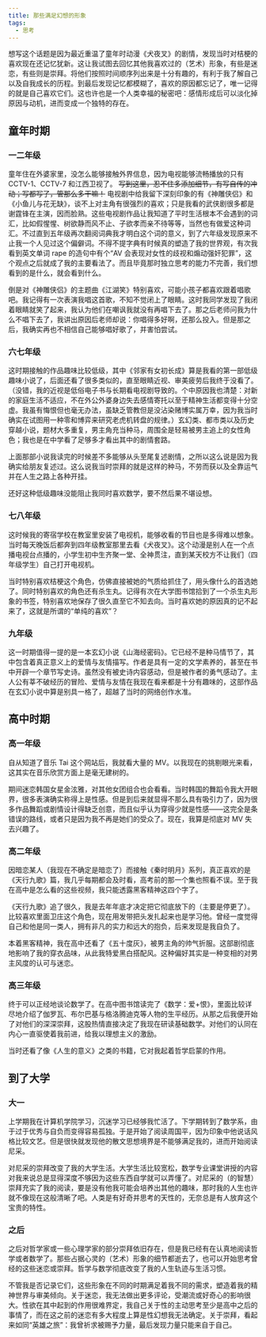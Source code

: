 ```yaml
---
title: 那些满足幻想的形象
tags:
  - 思考
---
```


想写这个话题是因为最近重温了童年时动漫《犬夜叉》的剧情，发现当时对桔梗的喜欢现在还记忆犹新。这让我试图去回忆其他我喜欢过的（艺术）形象，有些是迷恋，有些则是崇拜。将他们按照时间顺序列出来是十分有趣的，有利于我了解自己以及自我成长的历程。到最后发现记忆都模糊了，喜欢的原因都忘记了，唯一记得的就是自己喜欢它们。这也许也是一个人类幸福的秘密吧：感情形成后可以淡化掉原因与动机，进而变成一个独特的存在。

## 童年时期

### 一二年级

童年住在外婆家里，没怎么能够接触外界信息，因为电视能够流畅播放的只有 CCTV-1、CCTV-7 和江西卫视了。
~~写到这里，忍不住多添加细节，有写自传的冲动；写都写了，管那么多干嘛！~~
电视剧中给我留下深刻印象的有《神雕侠侣》和《小鱼儿与花无缺》，谈不上对主角有很强烈的喜欢；只是我看的武侠剧很多都是谢霆锋在主演，因而脸熟。这些电视剧作品让我知道了平时生活根本不会遇到的词汇，比如假惺惺、树欲静而风不止、子欲孝而亲不待等等，当然也有做爱这种词汇。不过直到五年级再次翻阅词典我才明白这个词的意义，到了六年级发现原来不止我一个人见过这个偏僻词。不得不提字典有时候真的塑造了我的世界观，有次我看到英文单词 rape 的造句中有个“AV 会表现对女性的歧视和煽动强奸犯罪”，这个观点之后就成了我的主要看法了。而且毕竟那时独立思考的能力不完善，我们想看到的是什么，就会看到什么。

倒是对《神雕侠侣》的主题曲《江湖笑》特别喜欢，可能小孩子都喜欢跟着唱歌吧。我记得有一次表演我唱这首歌，不知不觉闭上了眼睛。这时我同学发现了我闭着眼睛就笑了起来，我认为他们在嘲讽我就没有再唱下去了。那之后老师问我为什么不唱下去了，我讲出原因后老师却说：你唱得多好啊，还那么投入。但是那之后，我确实再也不相信自己能够唱好歌了，并害怕尝试。

### 六七年级

这时期接触的作品趣味比较低级，其中《邻家有女初长成》算是我看的第一部低级趣味小说了，后面还看了很多类似的，直至眼睛近视、审美疲劳后我终于没看了。（没错，我的近视是低俗电子书与长期看电视剧导致的。个中原因我也清楚：对新的家庭生活不适应，不在外公外婆身边失去感情寄托以至于精神生活都变得十分空虚。我虽有悔恨但也毫无办法，虽缺乏管教但是没沾染赌博实属万幸，因为我当时确实在试图用一种零和博弈来研究老虎机转盘的规律。）玄幻类、都市类以及历史穿越小说，题材大多重复，男主角充当种马，周围全是轻易被男主追上的女性角色；我也是在中学看了足够多才看出其中的剧情套路。

上面那部小说我读完的时候差不多能够从头至尾复述剧情，之所以这么说是因为我确实给朋友复述过。这么说我当时崇拜的就是这样的种马，不劳而获以及全靠运气并在人生之路上各种开挂。

还好这种低级趣味没能阻止我同时喜欢数学，要不然后果不堪设想。

### 七八年级

这时候我的寄宿学校在教室里安装了电视机，能够收看的节目也是多得难以想象。当时每天晚饭后都奔到四年级教室那里去看《犬夜叉》。这个动漫是别人在一个点播电视台点播的，小学生初中生齐聚一堂、全神贯注，直到某天校方不让我们（四年级学生）自己打开电视机。

当时特别喜欢桔梗这个角色，仿佛直接被她的气质给抓住了，用头像什么的首选她了。同时特别喜欢的角色还有杀生丸。记得有次在大学图书馆拾到了一个杀生丸形象的书签，特别喜欢地保存了很久直至它不知去向。当时喜欢她的原因真的记不起来了，这就是所谓的“单纯的喜欢”？

### 九年级

这一时期值得一提的是一本玄幻小说《山海经密码》。它已经不是种马情节了，其中包含着真正意义上的爱情与友情描写。作者是具有一定的文学素养的，甚至在书中开辟一个章节写史诗。虽然没有被史诗内容感动，但是被作者的勇气感动了。主人公有莘不破经历的冒险、爱情与友情在我现在看来都是十分有趣味的，这部作品在玄幻小说中算是别具一格了，超越了当时的网络创作水准。

## 高中时期

### 高一年级

自从知道了音乐 Tai 这个网站后，我就看大量的 MV。以我现在的挑剔眼光来看，这其实在音乐欣赏方面上是毫无建树的。

期间迷恋韩国女星金泫雅，对其他女团组合也会看看。当时韩国的舞蹈令我大开眼界，很多表演确实称得上是性感。但是到后来就显得不那么具有吸引力了，因为很多作品舞蹈或剧情设计得缺乏创意，而且似乎认为穿得少就是性感——这完全是条错误的路线，或者只是因为我不再是她们的受众了。现在，我算是彻底对 MV 失去兴趣了。

### 高二年级

因暗恋某人（我现在不确定是暗恋了）而接触《秦时明月》系列，真正喜欢的是《天行九歌》篇，我几乎每期都会及时看，高考前的那一个集也照看不误。至于我在高中是怎么看的这些视频，我只能透露黑客精神这四个字了。

《天行九歌》追了很久，我是去年年底才决定把它彻底放下的（主要是停更了）。比较喜欢里面卫庄这个角色，现在用发带把头发扎起来也是学习他。曾经一度觉得自己和他是同一类人，拥有非凡的实力和远大的抱负，后来发现是我自负了。

本着黑客精神，我在高中还看了《五十度灰》，被男主角的帅气折服。这部剧彻底地影响了我的穿衣品味，从此我特爱黑白搭配风。这种偏好其实是一种变相的对男主风度的认可与迷恋。

### 高三年级

终于可以正经地谈论数学了。在高中图书馆读完了《数学：爱+恨》，里面比较详尽地介绍了伽罗瓦、布尔巴基与格洛腾迪克等人物的生平经历。从那之后我便开始了对他们的深深崇拜，这股热情直接决定了我现在研读基础数学。对他们的认同在内心一直驱使着我前进，给我以理想主义的激励。

当时还看了像《人生的意义》之类的书籍，它对我起着哲学启蒙的作用。

## 到了大学

### 大一

上学期我在计算机学院学习，沉迷学习已经够我忙活了。下学期转到了数学系，由于过于优秀与自负而变得容易孤独。于是开始了阅读周国平，因为印象中他说话风格比较文艺。但是很快就发现他的散文思想境界是不能够满足我的，进而开始阅读尼采。

对尼采的崇拜改变了我的大学生活。大学生活比较宽松，数学专业课堂讲授的内容对我来说总是显得深度不够因为这些东西自学就可以弄懂了。对尼采的（的智慧）崇拜充实了我的阅读，要是没有他我可能会培养出其他的趣味，那时我的人生也许就不像现在这般清晰了吧。人类是有好奇并思考的天性的，无奈总是有人放弃这个宝贵的特性。

### 之后

之后对哲学家或一些心理学家的部分崇拜依旧存在，但是我已经有在认真地阅读哲学或者数学了。那些占据心灵的（艺术）形象的细节都逝去了，也可以开始思考曾经的这些迷恋或崇拜。哲学与数学彻底改变了我的人生轨迹与生活习惯。

不管我是否记录它们，这些形象在不同的时期满足着我不同的需求，塑造着我的精神世界与审美倾向。关于迷恋，我无法做出更多评论，受潮流或好奇心的影响很大。性欲在其中起到的作用很难界定，我自己关于性的主动思考至少是高中之后的事情了，而在这之前的迷恋有多大程度上算是性幻想我无法确定。关于崇拜，看起来如同“英雄之旅”：我曾祈求被赐予力量，最后发现力量只能来自于自己。
